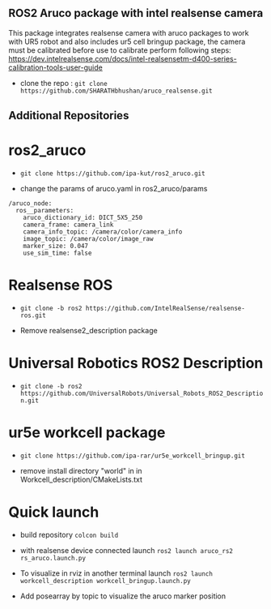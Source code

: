 ## ROS2 Aruco package with intel realsense camera
This package integrates realsense camera with aruco packages to work with UR5 robot and also includes ur5 cell bringup package, the camera must be calibrated before use to calibrate perform following steps: https://dev.intelrealsense.com/docs/intel-realsensetm-d400-series-calibration-tools-user-guide

- clone the repo : `git clone https://github.com/SHARATHbhushan/aruco_realsense.git`

## Additional Repositories

# ros2_aruco 
- `git clone https://github.com/ipa-kut/ros2_aruco.git`

- change the params of aruco.yaml in ros2_aruco/params
```
/aruco_node:
  ros__parameters:
    aruco_dictionary_id: DICT_5X5_250
    camera_frame: camera_link
    camera_info_topic: /camera/color/camera_info
    image_topic: /camera/color/image_raw
    marker_size: 0.047
    use_sim_time: false
```

# Realsense ROS

- `git clone -b ros2 https://github.com/IntelRealSense/realsense-ros.git`

- Remove realsense2_description package

# Universal Robotics ROS2 Description

- `git clone -b ros2 https://github.com/UniversalRobots/Universal_Robots_ROS2_Description.git`

# ur5e workcell package

- `git clone https://github.com/ipa-rar/ur5e_workcell_bringup.git`

- remove install directory "world" in in Workcell_description/CMakeLists.txt

# Quick launch 

- build repository `colcon build`

- with realsense device connected launch `ros2 launch aruco_rs2 rs_aruco.launch.py`

- To visualize in rviz in another terminal launch `ros2 launch workcell_description workcell_bringup.launch.py`

- Add posearray by topic to visualize the aruco marker position
